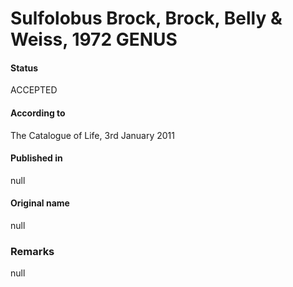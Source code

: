 Sulfolobus Brock, Brock, Belly & Weiss, 1972 GENUS
=======

#### Status
ACCEPTED

#### According to
The Catalogue of Life, 3rd January 2011

#### Published in
null

#### Original name
null

### Remarks
null